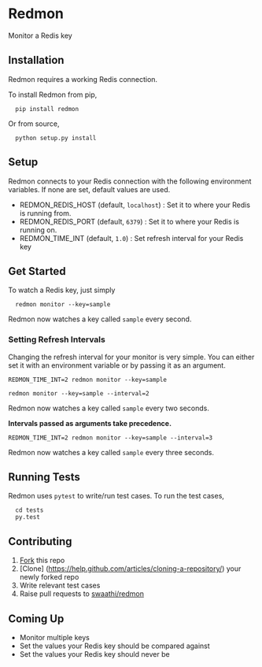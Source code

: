 # Redmon
Monitor a Redis key

## Installation
Redmon requires a working Redis connection.

To install Redmon from pip,
```
  pip install redmon
```

Or from source,
```
  python setup.py install
```

## Setup
Redmon connects to your Redis connection with the following environment variables.
If none are set, default values are used.
- REDMON_REDIS_HOST (default, `localhost`) : Set it to where your Redis is running from.
- REDMON_REDIS_PORT (default, `6379`)      : Set it to where your Redis is running on.
- REDMON_TIME_INT (default, `1.0`)           : Set refresh interval for your Redis key

## Get Started
To watch a Redis key, just simply

```
  redmon monitor --key=sample
```

Redmon now watches a key called `sample` every second.

### Setting Refresh Intervals

Changing the refresh interval for your monitor is very simple. You can either set it with
an environment variable or by passing it as an argument.

```
REDMON_TIME_INT=2 redmon monitor --key=sample
```

```
redmon monitor --key=sample --interval=2
```

Redmon now watches a key called `sample` every two seconds.

**Intervals passed as arguments take precedence.**

```
REDMON_TIME_INT=2 redmon monitor --key=sample --interval=3
```

Redmon now watches a key called `sample` every three seconds.

## Running Tests
Redmon uses `pytest` to write/run test cases. To run the test cases,

```
  cd tests
  py.test
```

## Contributing
1. [Fork](https://help.github.com/articles/fork-a-repo/) this repo
2. [Clone] (https://help.github.com/articles/cloning-a-repository/) your newly forked repo
3. Write relevant test cases
4. Raise pull requests to [swaathi/redmon](https://github.com/swaathi/redmon)

## Coming Up
- Monitor multiple keys
- Set the values your Redis key should be compared against
- Set the values your Redis key should never be
